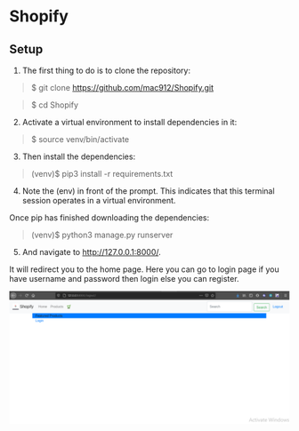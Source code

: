 # Shopify

## Setup

1. The first thing to do is to clone the repository:
> $ git clone https://github.com/mac912/Shopify.git

> $ cd Shopify

2. Activate a virtual environment to install dependencies in it:
> $ source venv/bin/activate

3. Then install the dependencies:
> (venv)$ pip3 install -r requirements.txt

4. Note the (env) in front of the prompt. This indicates that this terminal session operates in a virtual environment.

Once pip has finished downloading the dependencies:
> (venv)$ python3 manage.py runserver

5. And navigate to http://127.0.0.1:8000/.

It will redirect you to the home page. Here you can go to login page if you have username and password then login else you can register.

![alt text](https://github.com/mac912/Shopify/blob/main/Screenshots/login.PNG?raw=true)
